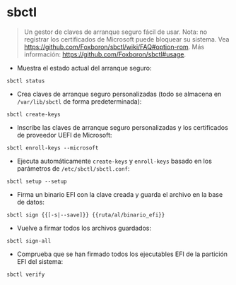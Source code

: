 # sbctl

> Un gestor de claves de arranque seguro fácil de usar.
> Nota: no registrar los certificados de Microsoft puede bloquear su sistema. Vea <https://github.com/Foxboron/sbctl/wiki/FAQ#option-rom>.
> Más información: <https://github.com/Foxboron/sbctl#usage>.

- Muestra el estado actual del arranque seguro:

`sbctl status`

- Crea claves de arranque seguro personalizadas (todo se almacena en `/var/lib/sbctl` de forma predeterminada):

`sbctl create-keys`

- Inscribe las claves de arranque seguro personalizadas y los certificados de proveedor UEFI de Microsoft:

`sbctl enroll-keys --microsoft`

- Ejecuta automáticamente `create-keys` y `enroll-keys` basado en los parámetros de `/etc/sbctl/sbctl.conf`:

`sbctl setup --setup`

- Firma un binario EFI con la clave creada y guarda el archivo en la base de datos:

`sbctl sign {{[-s|--save]}} {{ruta/al/binario_efi}}`

- Vuelve a firmar todos los archivos guardados:

`sbctl sign-all`

- Comprueba que se han firmado todos los ejecutables EFI de la partición EFI del sistema:

`sbctl verify`
